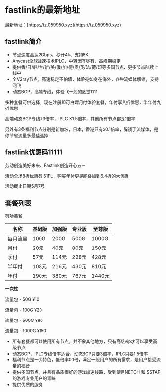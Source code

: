 # fastlink的最新地址

最新地址：[https://tz.059950.xyz](https://tz.059950.xyz)

## fastlink简介

* 节点速度高达2Gbps，秒开4k、支持8K
* Anycast全球加速技术IPLC，中转因有尽有，高峰期稳定
* 提供香/日/韩/台/新/美/俄/加/德/奥/英/法/荷/印等多国节点，更多节点陆续上线中
* 全V2ray节点，高速稳定不怕墙，体验宛如身在海外，各种流媒体解锁，支持网飞
* 动态BGP，高端专线，体验飞一般的感觉1111

多种套餐可供选择，现在注册即可白嫖月付体验套餐，年付享八折优惠，半年付九折优惠

高端动态BGP专线X3倍率，IPLC X1.5倍率，其他所有节点都是1倍率

另外有3条福利节点分别是新加坡，日本，香港只有x0.1倍率，解锁了流媒体，是你节省流量多最佳选择

## fastlink优惠码11111

劳动创造美好未来、Fastlink创造开心五一

活动全场8折优惠码 51FL，购买年付更是能叠加到6.4折的大优惠

活动截止日期5月7号

## 套餐列表

机场套餐

| 名称 | 基础版 | 加强版| 专业版| 至尊版 |
| ----| ---- | ---- | ---- | ---- |
|每月流量 | 100G | 200G | 500G | 1000G |
|月付|20元|40元|80元|150元|
|季付|57元|114元|228元|428元|
|半年付|108元|216元|430元|810元|
|年付|190元|380元|767元|1440元|

**一次性**

流量包 - 50G ¥10

流量包 - 100G ¥20

流量包 - 500G ¥80

流量包 - 1000G ¥150


* 所有套餐都可以使用所有节点，并不像其他地方，只有高级vip才可以享受高级节点
* 动态BGP，IPLC专线倍率适合，动态BGP只要3倍率，IPLC只要1.5倍率
* 福利节点是一大特色，低倍率0.1倍，满足一般用户的所有需求，是用户接受流量的福音
* 提供多国节点，并且有品质很好的游戏加速线路，受到使用NETCH 和 SSTAP的游戏专业用户的青睐
* 提供优质的服务


